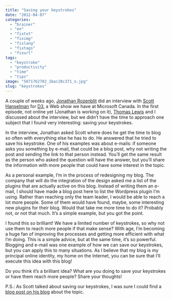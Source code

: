 ```yaml
---
title: "Saving your keystrokes"
date: "2012-04-07"
categories: 
  - "brainer"
  - "en"
  - "fixtxt"
  - "fiximg"
  - "fixlang"
  - "fixtags"
  - "fixurl"
tags: 
  - "keystroke"
  - "productivity"
  - "time"
  - "tips"
image: "5871762782_1bac28c371_o.jpg"
slug: "keystrokes"
---
```


A couple of weeks ago, [Jonathan Rozenblit](https://jrozenblit.ca/) did an interview with [Scott Hanselman](https://www.hanselman.com/blog/) for [D3](https://blogs.msdn.com/b/cdndevs/p/d3.aspx), a Web show we have at Microsoft Canada. In the first episode, not online yet (Jonathan is working on it), [Thomas Lewis](https://asimplepixel.tumblr.com/) and I discussed about the interview, but we didn’t have the time to approach one subject that I found very interesting: saving your keystrokes.

In the interview, Jonathan asked Scott where does he get the time to blog so often with everything else he has to do. He answered that he tried to save his keystroke. One of his examples was about e-mails: if someone asks you something by e-mail, that could be a blog post, why not writing the post and sending the link to that person instead. You’ll get the same result as the person who asked the question will have the answer, but you’ll share the information with more people that could have some interest in the topic.

As a personal example, I’m in the process of redesigning my blog. The company that will do the integration of the design asked me a list of the plugins that are actually active on this blog. Instead of writing them an e-mail, I should have made a blog post here to list the Wordpress plugin I’m using. Rather than reaching only the team leader, I would be able to reach a lot more people. Some of them would have found, maybe, some interesting new plugins for their blog. Would that take me more time to do it? Probably not, or not that much. It’s a simple example, but you got the point.

I found this so brilliant! We have a limited number of keystrokes, so why not use them to reach more people if that make sense? With age, I’m becoming a huge fan of improving the processes and getting more efficient with what I’m doing. This is a simple advice, but at the same time, it’s so powerful. Blogging and e-mail was one example of how we can save our keystrokes, but you can apply this to many situations. As I believe that my blog is my principal online identity, my home on the Internet, you can be sure that I’ll execute this idea with this blog!

Do you think it’s a brilliant idea? What are you doing to save your keystrokes or have them reach more people? Share your thoughts!

P.S.: As Scott talked about saving our keystrokes, I was sure I could find a [blog post on his blog](https://www.hanselman.com/blog/DoTheyDeserveTheGiftOfYourKeystrokes.aspx) about the topic.
